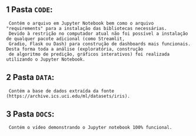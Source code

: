## 1 Pasta `CODE`:
     Contém o arquivo em Jupyter Notebook bem como o arquivo "requirements" para a instalação das bibliotecas necessárias.
     Devido à restrição no computador atual não foi possível a instalação de qualquer pacote adicional (como Streamlit, 
     Gradio, Flask ou Dash) para construção de dashboards mais funcionais. Desta forma toda a análise (exploratória, construção
     de algoritmo de predição, gráficos interativos) foi realizada utilizando o Jupyter Notebook.
   
## 2 Pasta `DATA`:
     Contém a base de dados extraída da fonte (https://archive.ics.uci.edu/ml/datasets/iris).

## 3 Pasta `DOCS`:
     Contém o vídeo demonstrando o Jupyter notebook 100% funcional.
